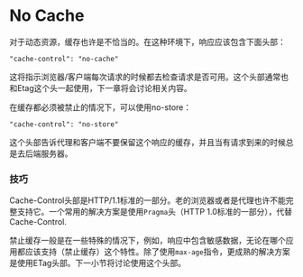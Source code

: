 # No Cache

对于动态资源，缓存也许是不恰当的。在这种环境下，响应应该包含下面头部：
```
"cache-control": "no-cache"
```

这将指示浏览器/客户端每次请求的时候都去检查请求是否可用。这个头部通常也和Etag这个头一起使用，下一章将会讨论相关内容。

在缓存都必须被禁止的情况下，可以使用no-store：
```
"cache-control": "no-store"
```

这个头部告诉代理和客户端不要保留这个响应的缓存，并且当有请求到来的时候总是去后端服务器。

### 技巧
Cache-Control头部是HTTP/1.1标准的一部分。老的浏览器或者是代理也许不能完整支持它。一个常用的解决方案是使用`Pragma`头（HTTP 1.0标准的一部分），代替Cache-Control.

禁止缓存一般是在一些特殊的情况下，例如，响应中包含敏感数据，无论在哪个应用都应该支持（禁止缓存）这个特性。除了使用`max-age`指令，更成熟的解决方案是使用ETag头部。下一小节将讨论使用这个头部。